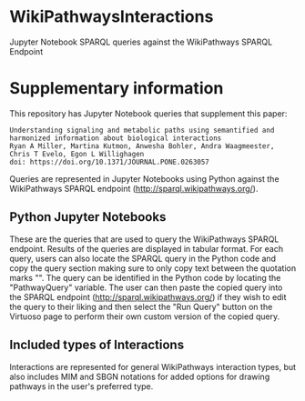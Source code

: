 # WikiPathwaysInteractions
Jupyter Notebook SPARQL queries against the WikiPathways SPARQL Endpoint
# Supplementary information 

This repository has Jupyter Notebook queries that supplement this paper:

```text
Understanding signaling and metabolic paths using semantified and harmonized information about biological interactions
Ryan A Miller, Martina Kutmon, Anwesha Bohler, Andra Waagmeester, Chris T Evelo, Egon L Willighagen
doi: https://doi.org/10.1371/JOURNAL.PONE.0263057
```

Queries are represented in Jupyter Notebooks using Python against the WikiPathways SPARQL endpoint (http://sparql.wikipathways.org/).

## Python Jupyter Notebooks

These are the queries that are used to query the WikiPathways SPARQL endpoint.  Results of the queries are displayed in tabular format.  For each query, users can also locate the SPARQL query in the Python code and copy the query section making sure to only copy text between the quotation marks "".  The query can be identified in the Python code by locating the "PathwayQuery" variable.  The user can then paste the copied query into the SPARQL endpoint (http://sparql.wikipathways.org/) if they wish to edit the query to their liking and then select the "Run Query" button on the Virtuoso page to perform their own custom version of the copied query.  

## Included types of Interactions

Interactions are represented for general WikiPathways interaction types, but also includes MIM and SBGN notations for added options for drawing pathways in the user's preferred type.  
